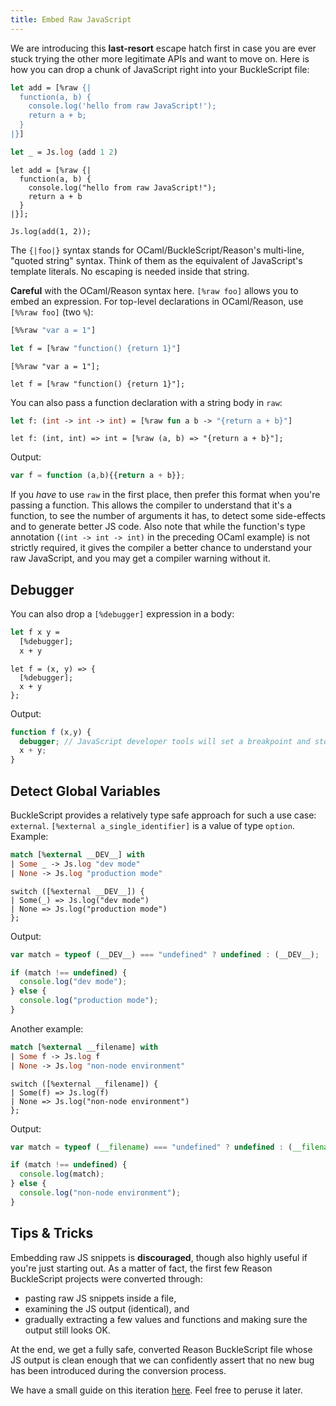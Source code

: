 ```yaml
---
title: Embed Raw JavaScript
---
```


We are introducing this **last-resort** escape hatch first in case you are ever stuck trying the other more legitimate APIs and want to move on. Here is how you can drop a chunk of JavaScript right into your BuckleScript file:

```ocaml
let add = [%raw {|
  function(a, b) {
    console.log('hello from raw JavaScript!');
    return a + b;
  }
|}]

let _ = Js.log (add 1 2)
```

```reason
let add = [%raw {|
  function(a, b) {
    console.log("hello from raw JavaScript!");
    return a + b
  }
|}];

Js.log(add(1, 2));
```

The `{|foo|}` syntax stands for OCaml/BuckleScript/Reason's multi-line, "quoted string" syntax. Think of them as the equivalent of JavaScript's template literals. No escaping is needed inside that string.

**Careful** with the OCaml/Reason syntax here. `[%raw foo]` allows you to embed an expression. For top-level declarations in OCaml/Reason, use `[%%raw foo]` (two `%`):

```ocaml
[%%raw "var a = 1"]

let f = [%raw "function() {return 1}"]
```

```reason
[%%raw "var a = 1"];

let f = [%raw "function() {return 1}"];
```

You can also pass a function declaration with a string body in `raw`:

```ocaml
let f: (int -> int -> int) = [%raw fun a b -> "{return a + b}"]
```

```reason
let f: (int, int) => int = [%raw (a, b) => "{return a + b}"];
```

Output:

```js
var f = function (a,b){{return a + b}};
```

If you _have_ to use `raw` in the first place, then prefer this format when you're passing a function. This allows the compiler to understand that it's a function, to see the number of arguments it has, to detect some side-effects and to generate better JS code. Also note that while the function's type annotation (`(int -> int -> int)` in the preceding OCaml example) is not strictly required, it gives the compiler a better chance to understand your raw JavaScript, and you may get a compiler warning without it.

<!-- TODO: add explaination about extension syntax  -->
<!-- TODO: add reason counter part -->

## Debugger

You can also drop a `[%debugger]` expression in a body:

```ocaml
let f x y =
  [%debugger];
  x + y
```

```reason
let f = (x, y) => {
  [%debugger];
  x + y
};
```

Output:

```js
function f (x,y) {
  debugger; // JavaScript developer tools will set a breakpoint and stop here
  x + y;
}
```

## Detect Global Variables

BuckleScript provides a relatively type safe approach for such a use case: `external`. `[%external a_single_identifier]` is a value of type `option`. Example:

```ocaml
match [%external __DEV__] with
| Some _ -> Js.log "dev mode"
| None -> Js.log "production mode"
```
<!-- TODO: change it to `= None` which is more idiomatic -->

```reason
switch ([%external __DEV__]) {
| Some(_) => Js.log("dev mode")
| None => Js.log("production mode")
};
```

Output:

```js
var match = typeof (__DEV__) === "undefined" ? undefined : (__DEV__);

if (match !== undefined) {
  console.log("dev mode");
} else {
  console.log("production mode");
}
```

Another example:

```ocaml
match [%external __filename] with
| Some f -> Js.log f
| None -> Js.log "non-node environment"
```

```reason
switch ([%external __filename]) {
| Some(f) => Js.log(f)
| None => Js.log("non-node environment")
};
```

Output:

```js
var match = typeof (__filename) === "undefined" ? undefined : (__filename);

if (match !== undefined) {
  console.log(match);
} else {
  console.log("non-node environment");
}
```

## Tips & Tricks

Embedding raw JS snippets is **discouraged**, though also highly useful if you're just starting out. As a matter of fact, the first few Reason BuckleScript projects were converted through:

- pasting raw JS snippets inside a file,
- examining the JS output (identical), and
- gradually extracting a few values and functions and making sure the output still looks OK.

At the end, we get a fully safe, converted Reason BuckleScript file whose JS output is clean enough that we can confidently assert that no new bug has been introduced during the conversion process.

We have a small guide on this iteration [here](https://reasonml.github.io/docs/en/interop.html). Feel free to peruse it later.
